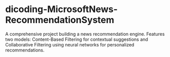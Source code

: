 # dicoding-MicrosoftNews-RecommendationSystem
A comprehensive project building a news recommendation engine. Features two models: Content-Based Filtering for contextual suggestions and Collaborative Filtering using neural networks for personalized recommendations.
